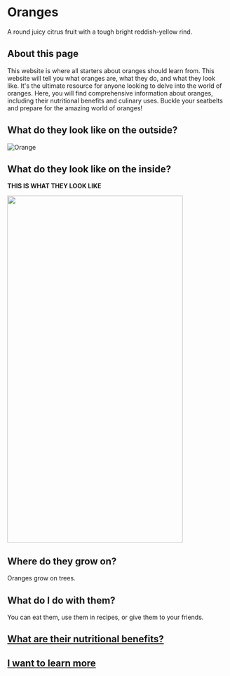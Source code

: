 # Oranges
A round juicy citrus fruit with a tough bright reddish-yellow rind.

## About this page
This website is where all starters about oranges should learn from. This website will tell you what oranges are, what they do, and what they look like. It's the ultimate resource for anyone looking to delve into the world of oranges. Here, you will find comprehensive information about oranges, including their nutritional benefits and culinary uses. Buckle your seatbelts and prepare for the amazing world of oranges!

## What do they look like on the outside?

![Orange](https://encrypted-tbn0.gstatic.com/images?q=tbn:ANd9GcRmUGPaZWHto5jQoloGeskrvPXfIcjEnCFjEQ&usqp=CAU)

## What do they look like on the inside?
**THIS IS WHAT THEY LOOK LIKE**



<img src="[https://cloud.githubusercontent.com/assets/yourgif.gif https://encrypted-tbn0.gstatic.com/images?q=tbn:ANd9GcSYqTgykxW836tWZmkFtbs6emo8xx4zo5oGzg&usqp=CAU](https://encrypted-tbn0.gstatic.com/images?q=tbn:ANd9GcSYqTgykxW836tWZmkFtbs6emo8xx4zo5oGzg&usqp=CAU)" width="400" height="790">




## Where do they grow on?
Oranges grow on trees.

## What do I do with them?
You can eat them, use them in recipes, or give them to your friends.


## [What are their nutritional benefits?](https://www.webmd.com/food-recipes/health-benefits-oranges)



## [I want to learn more](https://en.wikipedia.org/wiki/Orange_(fruit))

